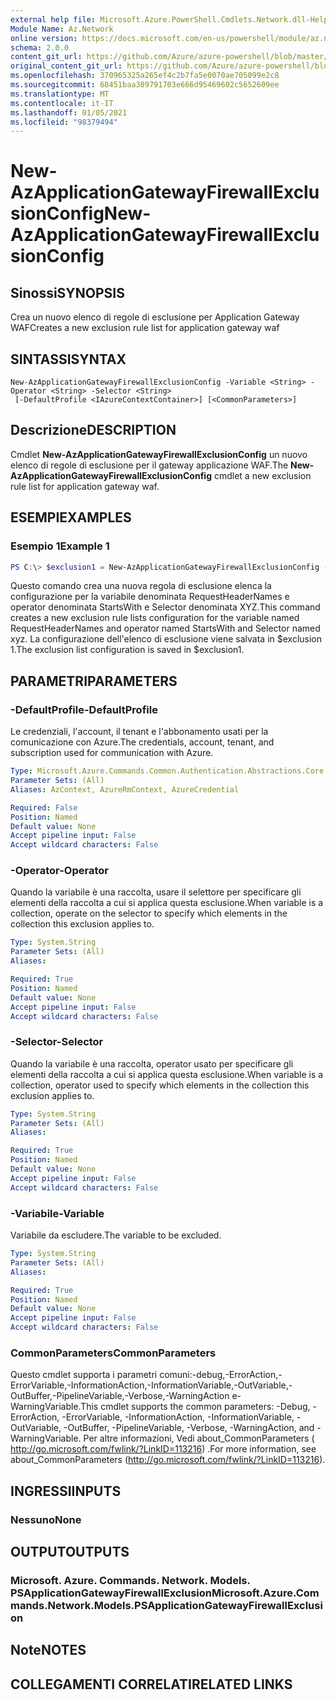 ```yaml
---
external help file: Microsoft.Azure.PowerShell.Cmdlets.Network.dll-Help.xml
Module Name: Az.Network
online version: https://docs.microsoft.com/en-us/powershell/module/az.network/new-azapplicationgatewayfirewallexclusionconfig
schema: 2.0.0
content_git_url: https://github.com/Azure/azure-powershell/blob/master/src/Network/Network/help/New-AzApplicationGatewayFirewallExclusionConfig.md
original_content_git_url: https://github.com/Azure/azure-powershell/blob/master/src/Network/Network/help/New-AzApplicationGatewayFirewallExclusionConfig.md
ms.openlocfilehash: 370965325a265ef4c2b7fa5e0070ae705099e2c8
ms.sourcegitcommit: 68451baa389791703e666d95469602c5652609ee
ms.translationtype: MT
ms.contentlocale: it-IT
ms.lasthandoff: 01/05/2021
ms.locfileid: "98379494"
---
```

# <span data-ttu-id="f9f7e-101">New-AzApplicationGatewayFirewallExclusionConfig</span><span class="sxs-lookup"><span data-stu-id="f9f7e-101">New-AzApplicationGatewayFirewallExclusionConfig</span></span>

## <span data-ttu-id="f9f7e-102">Sinossi</span><span class="sxs-lookup"><span data-stu-id="f9f7e-102">SYNOPSIS</span></span>
<span data-ttu-id="f9f7e-103">Crea un nuovo elenco di regole di esclusione per Application Gateway WAF</span><span class="sxs-lookup"><span data-stu-id="f9f7e-103">Creates a new exclusion rule list for application gateway waf</span></span>

## <span data-ttu-id="f9f7e-104">SINTASSI</span><span class="sxs-lookup"><span data-stu-id="f9f7e-104">SYNTAX</span></span>

```
New-AzApplicationGatewayFirewallExclusionConfig -Variable <String> -Operator <String> -Selector <String>
 [-DefaultProfile <IAzureContextContainer>] [<CommonParameters>]
```

## <span data-ttu-id="f9f7e-105">Descrizione</span><span class="sxs-lookup"><span data-stu-id="f9f7e-105">DESCRIPTION</span></span>
<span data-ttu-id="f9f7e-106">Cmdlet **New-AzApplicationGatewayFirewallExclusionConfig** un nuovo elenco di regole di esclusione per il gateway applicazione WAF.</span><span class="sxs-lookup"><span data-stu-id="f9f7e-106">The **New-AzApplicationGatewayFirewallExclusionConfig** cmdlet a new exclusion rule list for application gateway waf.</span></span>

## <span data-ttu-id="f9f7e-107">ESEMPI</span><span class="sxs-lookup"><span data-stu-id="f9f7e-107">EXAMPLES</span></span>

### <span data-ttu-id="f9f7e-108">Esempio 1</span><span class="sxs-lookup"><span data-stu-id="f9f7e-108">Example 1</span></span>
```powershell
PS C:\> $exclusion1 = New-AzApplicationGatewayFirewallExclusionConfig -Variable "RequestHeaderNames" -Operator "StartsWith" -Selector "xyz"
```

<span data-ttu-id="f9f7e-109">Questo comando crea una nuova regola di esclusione elenca la configurazione per la variabile denominata RequestHeaderNames e operator denominata StartsWith e Selector denominata XYZ.</span><span class="sxs-lookup"><span data-stu-id="f9f7e-109">This command creates a new exclusion rule lists configuration for the variable named RequestHeaderNames and operator named StartsWith and Selector named xyz.</span></span> <span data-ttu-id="f9f7e-110">La configurazione dell'elenco di esclusione viene salvata in $exclusion 1.</span><span class="sxs-lookup"><span data-stu-id="f9f7e-110">The exclusion list configuration is saved in $exclusion1.</span></span>

## <span data-ttu-id="f9f7e-111">PARAMETRI</span><span class="sxs-lookup"><span data-stu-id="f9f7e-111">PARAMETERS</span></span>

### <span data-ttu-id="f9f7e-112">-DefaultProfile</span><span class="sxs-lookup"><span data-stu-id="f9f7e-112">-DefaultProfile</span></span>
<span data-ttu-id="f9f7e-113">Le credenziali, l'account, il tenant e l'abbonamento usati per la comunicazione con Azure.</span><span class="sxs-lookup"><span data-stu-id="f9f7e-113">The credentials, account, tenant, and subscription used for communication with Azure.</span></span>

```yaml
Type: Microsoft.Azure.Commands.Common.Authentication.Abstractions.Core.IAzureContextContainer
Parameter Sets: (All)
Aliases: AzContext, AzureRmContext, AzureCredential

Required: False
Position: Named
Default value: None
Accept pipeline input: False
Accept wildcard characters: False
```

### <span data-ttu-id="f9f7e-114">-Operator</span><span class="sxs-lookup"><span data-stu-id="f9f7e-114">-Operator</span></span>
<span data-ttu-id="f9f7e-115">Quando la variabile è una raccolta, usare il selettore per specificare gli elementi della raccolta a cui si applica questa esclusione.</span><span class="sxs-lookup"><span data-stu-id="f9f7e-115">When variable is a collection, operate on the selector to specify which elements in the collection this exclusion applies to.</span></span>

```yaml
Type: System.String
Parameter Sets: (All)
Aliases:

Required: True
Position: Named
Default value: None
Accept pipeline input: False
Accept wildcard characters: False
```

### <span data-ttu-id="f9f7e-116">-Selector</span><span class="sxs-lookup"><span data-stu-id="f9f7e-116">-Selector</span></span>
<span data-ttu-id="f9f7e-117">Quando la variabile è una raccolta, operator usato per specificare gli elementi della raccolta a cui si applica questa esclusione.</span><span class="sxs-lookup"><span data-stu-id="f9f7e-117">When variable is a collection, operator used to specify which elements in the collection this exclusion applies to.</span></span>

```yaml
Type: System.String
Parameter Sets: (All)
Aliases:

Required: True
Position: Named
Default value: None
Accept pipeline input: False
Accept wildcard characters: False
```

### <span data-ttu-id="f9f7e-118">-Variabile</span><span class="sxs-lookup"><span data-stu-id="f9f7e-118">-Variable</span></span>
<span data-ttu-id="f9f7e-119">Variabile da escludere.</span><span class="sxs-lookup"><span data-stu-id="f9f7e-119">The variable to be excluded.</span></span>

```yaml
Type: System.String
Parameter Sets: (All)
Aliases:

Required: True
Position: Named
Default value: None
Accept pipeline input: False
Accept wildcard characters: False
```

### <span data-ttu-id="f9f7e-120">CommonParameters</span><span class="sxs-lookup"><span data-stu-id="f9f7e-120">CommonParameters</span></span>
<span data-ttu-id="f9f7e-121">Questo cmdlet supporta i parametri comuni:-debug,-ErrorAction,-ErrorVariable,-InformationAction,-InformationVariable,-OutVariable,-OutBuffer,-PipelineVariable,-Verbose,-WarningAction e-WarningVariable.</span><span class="sxs-lookup"><span data-stu-id="f9f7e-121">This cmdlet supports the common parameters: -Debug, -ErrorAction, -ErrorVariable, -InformationAction, -InformationVariable, -OutVariable, -OutBuffer, -PipelineVariable, -Verbose, -WarningAction, and -WarningVariable.</span></span> <span data-ttu-id="f9f7e-122">Per altre informazioni, Vedi about_CommonParameters ( http://go.microsoft.com/fwlink/?LinkID=113216) .</span><span class="sxs-lookup"><span data-stu-id="f9f7e-122">For more information, see about_CommonParameters (http://go.microsoft.com/fwlink/?LinkID=113216).</span></span>

## <span data-ttu-id="f9f7e-123">INGRESSI</span><span class="sxs-lookup"><span data-stu-id="f9f7e-123">INPUTS</span></span>

### <span data-ttu-id="f9f7e-124">Nessuno</span><span class="sxs-lookup"><span data-stu-id="f9f7e-124">None</span></span>

## <span data-ttu-id="f9f7e-125">OUTPUT</span><span class="sxs-lookup"><span data-stu-id="f9f7e-125">OUTPUTS</span></span>

### <span data-ttu-id="f9f7e-126">Microsoft. Azure. Commands. Network. Models. PSApplicationGatewayFirewallExclusion</span><span class="sxs-lookup"><span data-stu-id="f9f7e-126">Microsoft.Azure.Commands.Network.Models.PSApplicationGatewayFirewallExclusion</span></span>

## <span data-ttu-id="f9f7e-127">Note</span><span class="sxs-lookup"><span data-stu-id="f9f7e-127">NOTES</span></span>

## <span data-ttu-id="f9f7e-128">COLLEGAMENTI CORRELATI</span><span class="sxs-lookup"><span data-stu-id="f9f7e-128">RELATED LINKS</span></span>
